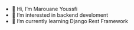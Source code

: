 - 👋 Hi, I’m Marouane Youssfi
- 👀 I’m interested in backend develoment
- 🌱 I’m currently learning Django Rest Framework

<!---
marouane-youssfi10/marouane-youssfi10 is a ✨ special ✨ repository because its `README.md` (this file) appears on your GitHub profile.
You can click the Preview link to take a look at your changes.
--->
